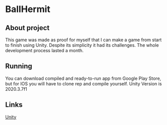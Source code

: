 # BallHermit
## About project
This game was made as proof for myself that I can make a game from start to finish using Unity.
Despite its simplicity it had its challenges. The whole development process lasted a month.
## Running
You can download compiled and ready-to-run app from Google Play Store, but for IOS you will have to clone rep and compile yourself.
Unity Version is 2020.3.7f1
## Links
[Unity](https://unity.com/)
